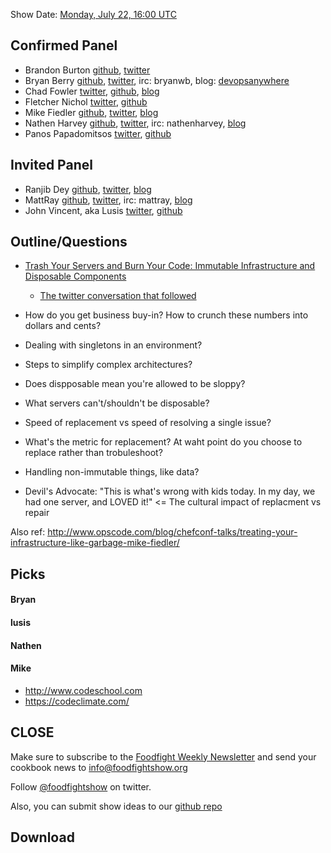 Show Date:  [Monday, July 22, 16:00 UTC](http://www.timeanddate.com/worldclock/fixedtime.html?msg=Food+Fight+Show+-+Immutable+Infrastructure&iso=20130722T12&p1=1928&ah=1)

Confirmed Panel<a name="panel"></a>
-----
* Brandon Burton [github](http://github.com/solarce), [twitter](https://twitter.com/solarce)
* Bryan Berry [github](http://github.com/bryanwb), [twitter](http://twitter.com/bryanwb), irc: bryanwb, blog: [devopsanywhere](http://devopsanywhere.blogspot.com)
* Chad Fowler [twitter](https://twitter.com/chadfowler), [github](https://github.com/chad), [blog](http://chadfowler.com/)
* Fletcher Nichol [twitter](http://twitter.com/fnichol), [github](https://github.com/fnichol)
* Mike Fiedler [github](http://github.com/miketheman), [twitter](http://twitter.com/mikefiedler), [blog](http://www.miketheman.net)
* Nathen Harvey [github](http://github.com/nathenharvey), [twitter](http://twitter.com/nathenharvey), irc: nathenharvey, [blog](http://nathenharvey.com)
* Panos Papadomitsos [twitter](http://twitter.com/priestjim), [github](https://github.com/priestjim)

Invited Panel<a name="panel"></a>
-----
* Ranjib Dey [github](https://github.com/ranjib), [twitter](https://twitter.com/ranjibdey), [blog](http://ranjib.posterous.com/)
* MattRay [github](http://github.com/mattray), [twitter](http://twitter.com/mattray), irc: mattray, [blog](http://www.leastresistance.net/)
* John Vincent, aka Lusis [twitter](https://twitter.com/#!/lusis), [github](https://github.com/lusis)


Outline/Questions
-----------------

* [Trash Your Servers and Burn Your Code: Immutable Infrastructure and Disposable Components](http://chadfowler.com/blog/2013/06/23/immutable-deployments/)
  * [The twitter conversation that followed](https://twitter.com/fnichol/status/349983597832318976)

* How do you get business buy-in? How to crunch these numbers into dollars and cents?
* Dealing with singletons in an environment?
* Steps to simplify complex architectures?
* Does dispposable mean you're allowed to be sloppy?
* What servers can't/shouldn't be disposable?
* Speed of replacement vs speed of resolving a single issue?
* What's the metric for replacement? At waht point do you choose to replace rather than trobuleshoot?
* Handling non-immutable things, like data?
* Devil's Advocate: "This is what's wrong with kids today. In my day, we had one server, and LOVED it!" <= The cultural impact of replacment vs repair

Also ref: http://www.opscode.com/blog/chefconf-talks/treating-your-infrastructure-like-garbage-mike-fiedler/

Picks<a name="picks"></a>
-----

#### Bryan

#### lusis

#### Nathen

#### Mike

- http://www.codeschool.com
- https://codeclimate.com/



CLOSE
-----

Make sure to subscribe to the [Foodfight Weekly Newsletter](http://bit.ly/ffsmail) and send your cookbook
news to info@foodfightshow.org

Follow [@foodfightshow](http://twitter.com/foodfightshow) on twitter.

Also, you can submit show ideas to our [github repo](https://github.com/foodfight/showz)



Download
--------
